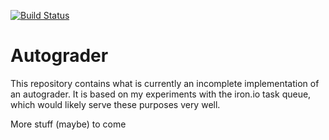 [![Build Status](https://api.travis-ci.org/khwilson/autograder.svg)](https://travis-ci.org/khwilson/autograder)

Autograder
==========

This repository contains what is currently an incomplete implementation of an autograder.
It is based on my experiments with the iron.io task queue, which would likely serve these
purposes very well.


More stuff (maybe) to come
